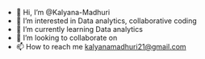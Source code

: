 - 👋 Hi, I’m @Kalyana-Madhuri
- 👀 I’m interested in Data analytics, collaborative coding
- 🌱 I’m currently learning Data analytics 
- 💞️ I’m looking to collaborate on 
- 📫 How to reach me kalyanamadhuri21@gmail.com

<!---
Kalyana-Madhuri/Kalyana-Madhuri is a ✨ special ✨ repository because its `README.md` (this file) appears on your GitHub profile.
You can click the Preview link to take a look at your changes.
--->
